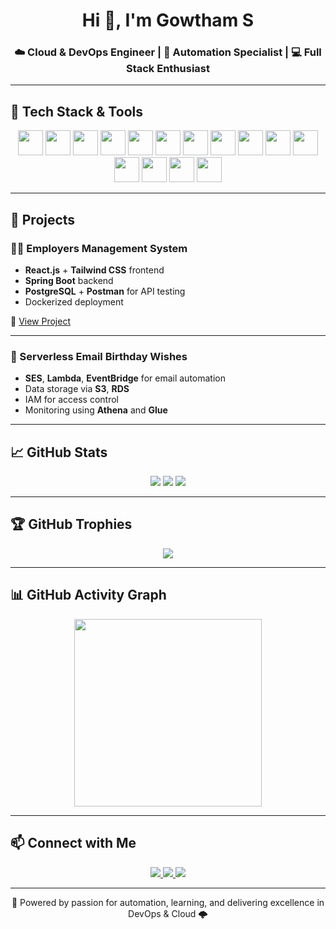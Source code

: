 <h1 align="center">Hi 👋, I'm Gowtham S</h1>

<h3 align="center">☁️ Cloud & DevOps Engineer | 🔧 Automation Specialist | 💻 Full Stack Enthusiast</h3>

---

## 🔧 Tech Stack & Tools

<p align="center">
  <img src="https://cdn.jsdelivr.net/gh/devicons/devicon/icons/git/git-original.svg" width="40" />
  <img src="https://cdn.jsdelivr.net/gh/devicons/devicon/icons/github/github-original.svg" width="40" />
  <img src="https://cdn.jsdelivr.net/gh/devicons/devicon/icons/docker/docker-original.svg" width="40" />
  <img src="https://cdn.jsdelivr.net/gh/devicons/devicon/icons/amazonwebservices/amazonwebservices-original-wordmark.svg" width="40" />
  <img src="https://cdn.jsdelivr.net/gh/devicons/devicon/icons/terraform/terraform-original.svg" width="40" />
  <img src="https://upload.wikimedia.org/wikipedia/commons/2/24/Ansible_logo.svg" width="40" />
  <img src="https://www.vectorlogo.zone/logos/jenkins/jenkins-icon.svg" width="40" />
  <img src="https://cdn.jsdelivr.net/gh/devicons/devicon/icons/kubernetes/kubernetes-plain.svg" width="40" />
  <img src="https://cdn.jsdelivr.net/gh/devicons/devicon/icons/linux/linux-original.svg" width="40" />
  <img src="https://cdn.jsdelivr.net/gh/devicons/devicon/icons/java/java-original.svg" width="40" />
  <img src="https://cdn.jsdelivr.net/gh/devicons/devicon/icons/react/react-original.svg" width="40" />
  <img src="https://spring.io/img/projects/spring-boot.svg" width="40" />
  <img src="https://cdn.jsdelivr.net/gh/devicons/devicon/icons/postgresql/postgresql-original.svg" width="40" />
  <img src="https://www.vectorlogo.zone/logos/getpostman/getpostman-icon.svg" width="40" />
  <img src="https://www.vectorlogo.zone/logos/tailwindcss/tailwindcss-icon.svg" width="40" />
</p>

---

## 🚀 Projects

### 🧑‍💼 Employers Management System
- **React.js** + **Tailwind CSS** frontend  
- **Spring Boot** backend  
- **PostgreSQL** + **Postman** for API testing  
- Dockerized deployment  

🔗 [View Project](https://github.com/gowthamselvarajgit/Employers-Management-System)

---

### 🎂 Serverless Email Birthday Wishes
- **SES**, **Lambda**, **EventBridge** for email automation  
- Data storage via **S3**, **RDS**  
- IAM for access control  
- Monitoring using **Athena** and **Glue**

---

## 📈 GitHub Stats

<p align="center">
  <img src="https://github-readme-stats.vercel.app/api?username=gowthamselvarajgit&show_icons=true&count_private=true&theme=default" />
  <img src="https://github-readme-stats.vercel.app/api/top-langs/?username=gowthamselvarajgit&layout=compact&theme=default" />
  <img src="https://github-readme-streak-stats.herokuapp.com/?user=gowthamselvarajgit&theme=default" />
</p>

---

## 🏆 GitHub Trophies

<p align="center">
  <img src="https://github-profile-trophy.vercel.app/?username=gowthamselvarajgit&theme=onedark&no-frame=true&row=1" />
</p>

---

## 📊 GitHub Activity Graph

<p align="center">
  <img src="https://github-readme-activity-graph.vercel.app/graph?username=gowthamselvarajgit&radius=16&theme=react-dark&area=true" height="300" />
</p>

---

## 📫 Connect with Me

<p align="center">
  <a href="https://www.linkedin.com/in/gowtham4026/" target="_blank">
    <img src="https://img.shields.io/badge/-LinkedIn-blue?style=for-the-badge&logo=linkedin&logoColor=white"/>
  </a>
  <a href="https://medium.com/@gowtham26.work" target="_blank">
    <img src="https://img.shields.io/badge/-Medium-black?style=for-the-badge&logo=medium&logoColor=white"/>
  </a>
  <a href="https://www.youtube.com/@FlockZen" target="_blank">
    <img src="https://img.shields.io/badge/-YouTube-red?style=for-the-badge&logo=youtube&logoColor=white"/>
  </a>
</p>

---

<p align="center">
  🚀 Powered by passion for automation, learning, and delivering excellence in DevOps & Cloud 🌩️
</p>
